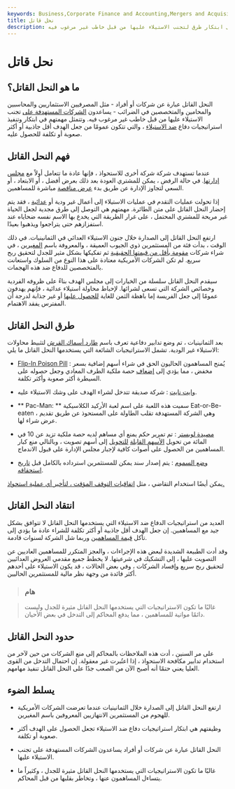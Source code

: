 ```yaml
---
keywords: Business,Corporate Finance and Accounting,Mergers and Acquisitions,M&amp;amp;A
title: نحل قاتل
description: يساعد النحل القاتل ، وهو منتج ثانوي من جنون المهاجمين في الثمانينيات ، الشركات على ابتكار طرق لتجنب الاستيلاء عليها من قبل خاطب غير مرغوب فيه.
---
```


# نحل قاتل
## ما هو النحل القاتل؟

النحل القاتل عبارة عن شركات أو أفراد - مثل المصرفيين الاستثماريين والمحاسبين والمحامين والمتخصصين في الضرائب - يساعدون [الشركات المستهدفة على](/targetfirm) تجنب الاستيلاء عليها من قبل خاطب غير مرغوب فيه. وتتمثل مهمتهم في ابتكار وتنفيذ استراتيجيات دفاع [ضد الاستيلاء](/anti-takeovermeasure) ، والتي تتكون عمومًا من جعل الهدف أقل جاذبية أو أكثر صعوبة أو تكلفة للحصول عليه.

## فهم النحل القاتل

عندما تستهدف شركة شركة أخرى للاستحواذ ، فإنها عادة ما تتعامل أولاً مع [مجلس إدارتها](/boardofdirectors). في حالة الرفض ، يمكن للمشتري العودة بعد ذلك بعرض أفضل ، أو الابتعاد ، أو السعي لتجاوز الإدارة عن طريق بدء [عرض مناقصة](/tenderoffer) مباشرة للمساهمين.

إذا تحولت عمليات التقدم في عمليات الاستيلاء إلى أعمال غير ودية أو [عدائية](/hostiletakeover) ، فقد يتم إحضار النحل القاتل على متن الطائرة. مهمتهم هي التوصل إلى طرق مجدية لجعل الحياة غير مريحة للمشتري المحتمل ، على غرار الطريقة التي يخدع بها الاسم نفسه ضحاياه عند استفزازهم حتى يتراجعوا ويذهبوا بعيدًا.

ارتفع النحل القاتل إلى الصدارة خلال جنون الاستيلاء العدائي في الثمانينيات. في ذلك الوقت ، بدأت فئة من المستثمرين ذوي الجيوب العميقة ، والمعروفة باسم [المغيرين](/raider) ، في شراء شركات [مقومة بأقل من قيمتها الحقيقية](/undervalued) ثم تفكيكها بشكل مثير للجدل لتحقيق ربح سريع. لم تكن الشركات الأمريكية معتادة على هذا النوع من السلوك واستعانت بالمتخصصين للدفاع ضد هذه الهجمات.

سيقدم النحل القاتل سلسلة من الخيارات إلى مجلس الهدف بناءً على ظروفه الفردية وخصائص الشركة التي تسعى لشرائها. لإحباط محاولة استيلاء عدائية ، فإنهم يهدفون عمومًا إلى جعل الفريسة إما باهظة الثمن للغاية [للحصول عليها](/acquisition) أو غير جذابة لدرجة أن المفترس يفقد الاهتمام.

## طرق النحل القاتل

بعد الثمانينيات ، تم وضع تدابير دفاعية تعرف باسم [طارد أسماك القرش](/sharkrepellent) لتثبيط محاولات الاستيلاء غير الودية. تشمل الاستراتيجيات الشائعة التي يستخدمها النحل القاتل ما يلي:

- [Flip-In Poison Pill](/flip-in-poison-pill) : يُمنح المساهمون الحاليون الحق في شراء أسهم إضافية بسعر مخفض ، مما يؤدي إلى [إضعاف](/dilution) حصة ملكية الطرف المعادي وجعل حصوله على السيطرة أكثر صعوبة وأكثر تكلفة.

- [وايت نايت](/whiteknight) : شركة صديقة تتدخل لشراء الهدف على وشك الاستيلاء عليه.

- ** Pac-Man: ** سميت هذه اللعبة على اسم لعبة الأركيد الكلاسيكية Eat-or-Be-eaten ، وهي الشركة المستهدفة تقلب الطاولة على المستحوذ عن طريق تقديم عرض شراء لها.

- [مصيدة لوبستر](/lobstertrap) : تم تمرير حكم يمنع أي مساهم لديه حصة ملكية تزيد عن 10 في المائة من تحويل [الأسهم القابلة](/convertible-security) [للتحويل](/convertible-security) إلى أسهم تصويت ، وبالتالي منع كبار المساهمين من الحصول على أصوات كافية لإجبار مجلس الإدارة على قبول الاندماج.

- [وضع السموم](/poison-put) : يتم إصدار سند يمكن للمستثمرين استرداده بالكامل قبل [تاريخ استحقاقه](/maturitydate).

يمكن أيضًا استخدام التقاضي ، مثل [اتفاقيات التوقف المؤقت ، لتأخير أي عملية استحواذ.](/standstill_agreement)

## انتقاد النحل القاتل

العديد من استراتيجيات الدفاع ضد الاستيلاء التي يستخدمها النحل القاتل لا تتوافق بشكل جيد مع المساهمين. إن جعل الهدف أقل جاذبية أو أكثر تكلفة للشراء عادة ما يؤدي إلى تآكل [قيمة المساهمين](/shareholder-value) وربما شل الشركة لسنوات قادمة.

وقد أدت الطبيعة الشديدة لبعض هذه الإجراءات ، والعجز المتكرر للمساهمين العاديين عن التصويت عليها ، إلى التشكيك في شرعيتها. لا يخطط جميع مقدمي العروض العدائيين لتحقيق ربح سريع وإفساد الشركات ، وفي بعض الحالات ، قد يكون الاستيلاء على أحدهم أكثر فائدة من وجهة نظر مالية للمستثمرين الحاليين.

> ### هام

> غالبًا ما تكون الاستراتيجيات التي يستخدمها النحل القاتل مثيرة للجدل وليست دائمًا مواتية للمساهمين ، مما يدفع المحاكم إلى التدخل في بعض الأحيان.

>

## حدود النحل القاتل

على مر السنين ، أدت هذه الملاحظات بالمحاكم إلى منع الشركات من حين لآخر من استخدام تدابير مكافحة الاستحواذ ، إذا اعتُبرت غير معقولة. إن احتمال التدخل من القوى العليا يعني حتمًا أنه أصبح الآن من الصعب جدًا على النحل القاتل تنفيذ مهامهم.

## يسلط الضوء

- ارتفع النحل القاتل إلى الصدارة خلال الثمانينيات عندما تعرضت الشركات الأمريكية للهجوم من المستثمرين الانتهازيين المعروفين باسم المغيرين.

- وظيفتهم هي ابتكار استراتيجيات دفاع ضد الاستيلاء تجعل الحصول على الهدف أكثر صعوبة أو تكلفة.

- النحل القاتل عبارة عن شركات أو أفراد يساعدون الشركات المستهدفة على تجنب الاستيلاء عليها.

- غالبًا ما تكون الاستراتيجيات التي يستخدمها النحل القاتل مثيرة للجدل ، وكثيراً ما يتساءل المساهمون عنها ، وتخاطر بقلبها من قبل المحاكم.

